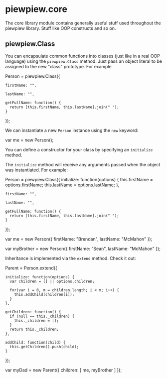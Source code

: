 piewpiew.core
=============

The core library module contains generally useful stuff used throughout the
piewpiew library. Stuff like OOP constructs and so on.

piewpiew.Class
--------------

You can encapsulate common functions into classes (just like in a real OOP
language) using the <code>piewpiew.Class</code> method. Just pass an object 
literal to be assigned to the new "class" prototype. For example

  Person = piewpiew.Class({
    
    firstName: "",
    
    lastName: "",
    
    getFullName: function() {
      return [this.firstName, this.lastName].join(" "); 
    }

  });

We can instantiate a new <code>Person</code> instance using the <code>new</code> 
keyword:

  var me = new Person();

You can define a constructor for your class by specifying an 
<code>initialize</code> method.

The <code>initialize</code> method will receive any arguments passed when the 
object was instantiated. For example:

  Person = piewpiew.Class({
    initialize: function(options) {
      this.firstName = options.firstName;
      this.lastName = options.lastName;
    },
    
    firstName: "",
    
    lastName: "",
    
    getFullName: function() {
      return [this.firstName, this.lastName].join(" "); 
    }

  });

  var me = new Person({
    firstName: "Brendan",
    lastName: "McMahon"
  });

  var myBrother = new Person({
    firstName: "Sean",
    lastName: "McMahon"
  });

Inheritance is implemented via the <code>extend</code> method. Check it out:

  Parent = Person.extend({

    initialize: function(options) {
      var children = [] || options.children;

      for(var i = 0, m = children.length; i < m; i++) {
        this.addChild(children[i]);
      }
    },

    getChildren: function() {
      if (null == this._children) {
        this._children = [];
      }
      return this._children;
    },

    addChild: function(child) {
      this.getChildren().push(child);  
    }    
  });

  var myDad = new Parent({
    children: [
      me,
      myBrother
    ]
  });